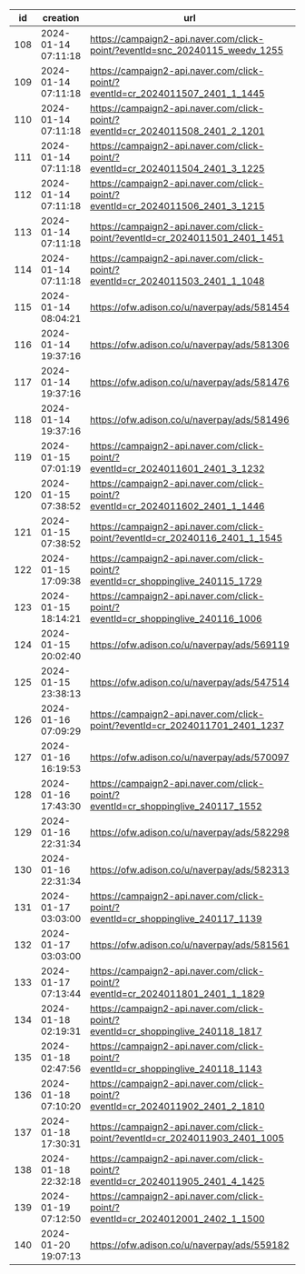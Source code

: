 | id  | creation            | url                                                                              | visit |
| --- | ------------------- | -------------------------------------------------------------------------------- | ----- |
| 108 | 2024-01-14 07:11:18 | https://campaign2-api.naver.com/click-point/?eventId=snc_20240115_weedv_1255     |       |
| 109 | 2024-01-14 07:11:18 | https://campaign2-api.naver.com/click-point/?eventId=cr_2024011507_2401_1_1445   |       |
| 110 | 2024-01-14 07:11:18 | https://campaign2-api.naver.com/click-point/?eventId=cr_2024011508_2401_2_1201   |       |
| 111 | 2024-01-14 07:11:18 | https://campaign2-api.naver.com/click-point/?eventId=cr_2024011504_2401_3_1225   |       |
| 112 | 2024-01-14 07:11:18 | https://campaign2-api.naver.com/click-point/?eventId=cr_2024011506_2401_3_1215   |       |
| 113 | 2024-01-14 07:11:18 | https://campaign2-api.naver.com/click-point/?eventId=cr_2024011501_2401_1451     |       |
| 114 | 2024-01-14 07:11:18 | https://campaign2-api.naver.com/click-point/?eventId=cr_2024011503_2401_1_1048   |       |
| 115 | 2024-01-14 08:04:21 | https://ofw.adison.co/u/naverpay/ads/581454                                      |       |
| 116 | 2024-01-14 19:37:16 | https://ofw.adison.co/u/naverpay/ads/581306                                      |       |
| 117 | 2024-01-14 19:37:16 | https://ofw.adison.co/u/naverpay/ads/581476                                      |       |
| 118 | 2024-01-14 19:37:16 | https://ofw.adison.co/u/naverpay/ads/581496                                      |       |
| 119 | 2024-01-15 07:01:19 | https://campaign2-api.naver.com/click-point/?eventId=cr_2024011601_2401_3_1232   |       |
| 120 | 2024-01-15 07:38:52 | https://campaign2-api.naver.com/click-point/?eventId=cr_2024011602_2401_1_1446   |       |
| 121 | 2024-01-15 07:38:52 | https://campaign2-api.naver.com/click-point/?eventId=cr_20240116_2401_1_1545     |       |
| 122 | 2024-01-15 17:09:38 | https://campaign2-api.naver.com/click-point/?eventId=cr_shoppinglive_240115_1729 |       |
| 123 | 2024-01-15 18:14:21 | https://campaign2-api.naver.com/click-point/?eventId=cr_shoppinglive_240116_1006 |       |
| 124 | 2024-01-15 20:02:40 | https://ofw.adison.co/u/naverpay/ads/569119                                      |       |
| 125 | 2024-01-15 23:38:13 | https://ofw.adison.co/u/naverpay/ads/547514                                      |       |
| 126 | 2024-01-16 07:09:29 | https://campaign2-api.naver.com/click-point/?eventId=cr_2024011701_2401_1237     |       |
| 127 | 2024-01-16 16:19:53 | https://ofw.adison.co/u/naverpay/ads/570097                                      |       |
| 128 | 2024-01-16 17:43:30 | https://campaign2-api.naver.com/click-point/?eventId=cr_shoppinglive_240117_1552 |       |
| 129 | 2024-01-16 22:31:34 | https://ofw.adison.co/u/naverpay/ads/582298                                      |       |
| 130 | 2024-01-16 22:31:34 | https://ofw.adison.co/u/naverpay/ads/582313                                      |       |
| 131 | 2024-01-17 03:03:00 | https://campaign2-api.naver.com/click-point/?eventId=cr_shoppinglive_240117_1139 |       |
| 132 | 2024-01-17 03:03:00 | https://ofw.adison.co/u/naverpay/ads/581561                                      |       |
| 133 | 2024-01-17 07:13:44 | https://campaign2-api.naver.com/click-point/?eventId=cr_2024011801_2401_1_1829   |       |
| 134 | 2024-01-18 02:19:31 | https://campaign2-api.naver.com/click-point/?eventId=cr_shoppinglive_240118_1817 |       |
| 135 | 2024-01-18 02:47:56 | https://campaign2-api.naver.com/click-point/?eventId=cr_shoppinglive_240118_1143 |       |
| 136 | 2024-01-18 07:10:20 | https://campaign2-api.naver.com/click-point/?eventId=cr_2024011902_2401_2_1810   |       |
| 137 | 2024-01-18 17:30:31 | https://campaign2-api.naver.com/click-point/?eventId=cr_2024011903_2401_1005     |       |
| 138 | 2024-01-18 22:32:18 | https://campaign2-api.naver.com/click-point/?eventId=cr_2024011905_2401_4_1425   |       |
| 139 | 2024-01-19 07:12:50 | https://campaign2-api.naver.com/click-point/?eventId=cr_2024012001_2402_1_1500   |       |
| 140 | 2024-01-20 19:07:13 | https://ofw.adison.co/u/naverpay/ads/559182                                      |       |
